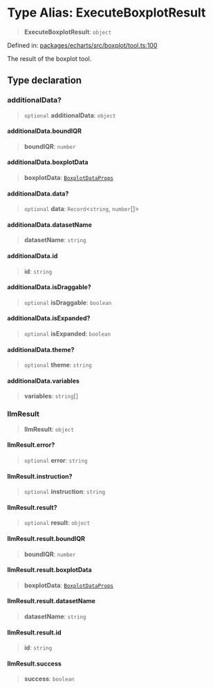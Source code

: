 # Type Alias: ExecuteBoxplotResult

> **ExecuteBoxplotResult**: `object`

Defined in: [packages/echarts/src/boxplot/tool.ts:100](https://github.com/GeoDaCenter/openassistant/blob/95db62ddd98ea06cccc7750f9f0e37556d8bf20e/packages/echarts/src/boxplot/tool.ts#L100)

The result of the boxplot tool.

## Type declaration

### additionalData?

> `optional` **additionalData**: `object`

#### additionalData.boundIQR

> **boundIQR**: `number`

#### additionalData.boxplotData

> **boxplotData**: [`BoxplotDataProps`](BoxplotDataProps.md)

#### additionalData.data?

> `optional` **data**: `Record`\<`string`, `number`[]\>

#### additionalData.datasetName

> **datasetName**: `string`

#### additionalData.id

> **id**: `string`

#### additionalData.isDraggable?

> `optional` **isDraggable**: `boolean`

#### additionalData.isExpanded?

> `optional` **isExpanded**: `boolean`

#### additionalData.theme?

> `optional` **theme**: `string`

#### additionalData.variables

> **variables**: `string`[]

### llmResult

> **llmResult**: `object`

#### llmResult.error?

> `optional` **error**: `string`

#### llmResult.instruction?

> `optional` **instruction**: `string`

#### llmResult.result?

> `optional` **result**: `object`

#### llmResult.result.boundIQR

> **boundIQR**: `number`

#### llmResult.result.boxplotData

> **boxplotData**: [`BoxplotDataProps`](BoxplotDataProps.md)

#### llmResult.result.datasetName

> **datasetName**: `string`

#### llmResult.result.id

> **id**: `string`

#### llmResult.success

> **success**: `boolean`
